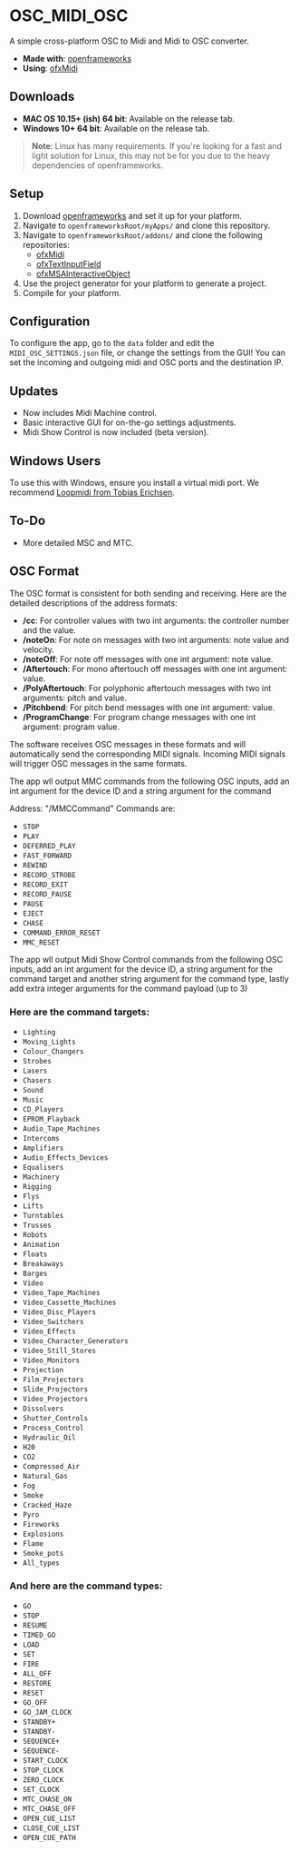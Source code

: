 # OSC_MIDI_OSC

A simple cross-platform OSC to Midi and Midi to OSC converter. 

- **Made with**: [openframeworks](https://github.com/openframeworks/openFrameworks)
- **Using**: [ofxMidi](https://github.com/danomatika/ofxMidi)

## Downloads

- **MAC OS 10.15+ (ish) 64 bit**: Available on the release tab.
- **Windows 10+ 64 bit**: Available on the release tab.

> **Note**: Linux has many requirements. If you're looking for a fast and light solution for Linux, this may not be for you due to the heavy dependencies of openframeworks.

## Setup

1. Download [openframeworks](https://openframeworks.cc/download/) and set it up for your platform.
2. Navigate to `openframeworksRoot/myApps/` and clone this repository.
3. Navigate to `openframeworksRoot/addons/` and clone the following repositories:
   - [ofxMidi](https://github.com/danomatika/ofxMidi)
   - [ofxTextInputField](https://github.com/Flightphase/ofxTextInputField)
   - [ofxMSAInteractiveObject](https://github.com/memo/ofxMSAInteractiveObject)
4. Use the project generator for your platform to generate a project.
5. Compile for your platform.

## Configuration

To configure the app, go to the `data` folder and edit the `MIDI_OSC_SETTINGS.json` file, or change the settings from the GUI! You can set the incoming and outgoing midi and OSC ports and the destination IP.

## Updates

- Now includes Midi Machine control.
- Basic interactive GUI for on-the-go settings adjustments.
- Midi Show Control is now included (beta version).

## Windows Users

To use this with Windows, ensure you install a virtual midi port. We recommend [Loopmidi from Tobias Erichsen](http://www.tobias-erichsen.de/software/loopmidi.html).

## To-Do

- More detailed MSC and MTC.

## OSC Format

The OSC format is consistent for both sending and receiving. Here are the detailed descriptions of the address formats:

- **/cc**: For controller values with two int arguments: the controller number and the value. 
- **/noteOn**: For note on messages with two int arguments: note value and velocity.
- **/noteOff**: For note off messages with one int argument: note value.
- **/Aftertouch**: For mono aftertouch off messages with one int argument: value.
- **/PolyAftertouch**: For polyphonic aftertouch messages with two int arguments: pitch and value.
- **/Pitchbend**: For pitch bend messages with one int argument: value.
- **/ProgramChange**: For program change messages with one int argument: program value.

The software receives OSC messages in these formats and will automatically send the corresponding MIDI signals. Incoming MIDI signals will trigger OSC messages in the same formats.

The app wll output MMC commands from the following OSC inputs, add an int argument for the device ID and a string argument for the command

Address: "/MMCCommand"
Commands are:

- `STOP`
- `PLAY`
- `DEFERRED_PLAY`
- `FAST_FORWARD`
- `REWIND`
- `RECORD_STROBE`
- `RECORD_EXIT`
- `RECORD_PAUSE`
- `PAUSE`
- `EJECT`
- `CHASE`
- `COMMAND_ERROR_RESET`
- `MMC_RESET`

  
The app wll output Midi Show Control commands from the following OSC inputs, add an int argument for the device ID, a string argument 
for the command target and another string argument for the command type, lastly add extra integer arguments for the command payload (up to 3)

### Here are the command targets:
- `Lighting`
- `Moving_Lights`
- `Colour_Changers`
- `Strobes`
- `Lasers`
- `Chasers`
- `Sound`
- `Music`
- `CD_Players`
- `EPROM_Playback`
- `Audio_Tape_Machines`
- `Intercoms`
- `Amplifiers`
- `Audio_Effects_Devices`
- `Equalisers`
- `Machinery`
- `Rigging`
- `Flys`
- `Lifts`
- `Turntables`
- `Trusses`
- `Robots`
- `Animation`
- `Floats`
- `Breakaways`
- `Barges`
- `Video`
- `Video_Tape_Machines`
- `Video_Cassette_Machines`
- `Video_Disc_Players`
- `Video_Switchers`
- `Video_Effects`
- `Video_Character_Generators`
- `Video_Still_Stores`
- `Video_Monitors`
- `Projection`
- `Film_Projectors`
- `Slide_Projectors`
- `Video_Projectors`
- `Dissolvers`
- `Shutter_Controls`
- `Process_Control`
- `Hydraulic_Oil`
- `H20`
- `CO2`
- `Compressed_Air`
- `Natural_Gas`
- `Fog`
- `Smoke`
- `Cracked_Haze`
- `Pyro`
- `Fireworks`
- `Explosions`
- `Flame`
- `Smoke_pots`
- `All_types`

### And here are the command types:

- `GO`
- `STOP`
- `RESUME`
- `TIMED_GO`
- `LOAD`
- `SET`
- `FIRE`
- `ALL_OFF`
- `RESTORE`
- `RESET`
- `GO_OFF`
- `GO_JAM_CLOCK`
- `STANDBY+`
- `STANDBY-`
- `SEQUENCE+`
- `SEQUENCE-`
- `START_CLOCK`
- `STOP_CLOCK`
- `ZERO_CLOCK`
- `SET_CLOCK`
- `MTC_CHASE_ON`
- `MTC_CHASE_OFF`
- `OPEN_CUE_LIST`
- `CLOSE_CUE_LIST`
- `OPEN_CUE_PATH`
